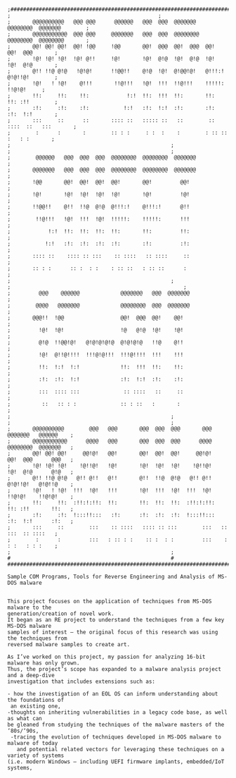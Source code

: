     ;#######################################################################################;
    ;											    ;
    ;       @@@@@@@@@@   @@@ @@@      @@@@@@   @@@  @@@  @@@@@@@   @@@@@@@@  @@@@@@@	    ;
    ;       @@@@@@@@@@@  @@@ @@@     @@@@@@@   @@@  @@@  @@@@@@@@  @@@@@@@@  @@@@@@@@	    ;
    ;       @@! @@! @@!  @@! !@@     !@@       @@!  @@@  @@!  @@@  @@!       @@!  @@@	    ;
    ;       !@! !@! !@!  !@! @!!     !@!       !@!  @!@  !@!  @!@  !@!       !@!  @!@	    ;
    ;       @!! !!@ @!@   !@!@!      !!@@!!    @!@  !@!  @!@@!@!   @!!!:!    @!@!!@!	    ;
    ;       !@!   ! !@!    @!!!       !!@!!!   !@!  !!!  !!@!!!    !!!!!:    !!@!@!	    ;
    ;       !!:     !!:    !!:            !:!  !!:  !!!  !!:       !!:       !!: :!!	    ;
    ;       :!:     :!:    :!:           !:!   :!:  !:!  :!:       :!:       :!:  !:!	    ;
    ;       :::     ::      ::       :::: ::   ::::: ::   ::        :: ::::  ::   :::	    ;
    ;        :      :       :        :: : :     : :  :    :        : :: ::    :   : :	    ;
    ;       										    ;
    ;       										    ;
    ;        @@@@@@   @@@  @@@  @@@  @@@@@@@@  @@@@@@@@  @@@@@@@                            ;
    ;       @@@@@@@   @@@  @@@  @@@  @@@@@@@@  @@@@@@@@  @@@@@@@                            ;
    ;       !@@       @@!  @@!  @@!  @@!       @@!         @@!                              ;
    ;       !@!       !@!  !@!  !@!  !@!       !@!         !@!                              ;
    ;       !!@@!!    @!!  !!@  @!@  @!!!:!    @!!!:!      @!!                              ;
    ;        !!@!!!   !@!  !!!  !@!  !!!!!:    !!!!!:      !!!                              ;
    ;            !:!  !!:  !!:  !!:  !!:       !!:         !!:                              ;
    ;           !:!   :!:  :!:  :!:  :!:       :!:         :!:                              ;
    ;       :::: ::    :::: :: :::    :: ::::   :: ::::     ::                              ;
    ;       :: : :      :: :  : :    : :: ::   : :: ::      :                               ;
    ;       										    ;
    ;       									    	    ;
    ;         @@@    @@@@@@             @@@@@@@   @@@  @@@@@@@                              ;
    ;        @@@@   @@@@@@@             @@@@@@@@  @@@  @@@@@@@                              ;
    ;       @@@!!  !@@                  @@!  @@@  @@!    @@!                                ;
    ;         !@!  !@!                  !@   @!@  !@!    !@!                                ;
    ;         @!@  !!@@!@!   @!@!@!@!@  @!@!@!@   !!@    @!!                                ;
    ;         !@!  @!!@!!!!  !!!@!@!!!  !!!@!!!!  !!!    !!!                                ;
    ;         !!:  !:!  !:!             !!:  !!!  !!:    !!:                                ;
    ;         :!:  :!:  !:!             :!:  !:!  :!:    :!:                                ;
    ;         :::  :::: :::              :: ::::   ::     ::                                ;
    ;          ::   :: : :              :: : ::   :       :                                 ;
    ;       										    ;
    ;       										    ;
    ;       @@@@@@@@@@        @@@   @@@       @@@  @@@  @@@       @@@   @@@@@@@   @@@@@@    ;
    ;       @@@@@@@@@@@      @@@@   @@@       @@@  @@@  @@@      @@@@   @@@@@@@@  @@@@@@@   ;
    ;       @@! @@! @@!     @@!@!   @@!       @@!  @@!  @@!     @@!@!   @@!  @@@      @@@   ;
    ;       !@! !@! !@!    !@!!@!   !@!       !@!  !@!  !@!    !@!!@!   !@!  @!@      @!@   ;
    ;       @!! !!@ @!@   @!! @!!   @!!       @!!  !!@  @!@   @!! @!!   @!@!!@!   @!@!!@    ;
    ;       !@!   ! !@!  !!!  !@!   !!!       !@!  !!!  !@!  !!!  !@!   !!@!@!    !!@!@!    ;
    ;       !!:     !!:  :!!:!:!!:  !!:       !!:  !!:  !!:  :!!:!:!!:  !!: :!!       !!:   ;
    ;       :!:     :!:  !:::!!:::   :!:      :!:  :!:  :!:  !:::!!:::  :!:  !:!      :!:   ;
    ;       :::     ::        :::    :: ::::   :::: :: :::        :::   ::   :::  :: ::::   ;
    ;        :      :         :::   : :: : :    :: :  : :         :::    :   : :   : : :    ;
    ;       										    ;
    #       										    #
    #########################################################################################
                                                                                             
    Sample COM Programs, Tools for Reverse Engineering and Analysis of MS-DOS malware        
                                                                                             
                                                                                             
    This project focuses on the application of techniques from MS-DOS malware to the 
    generation/creation of novel work. 
    It began as an RE project to understand the techniques from a few key MS-DOS malware 
    samples of interest — the original focus of this research was using the techniques from 
    reversed malware samples to create art. 
        
    As I’ve worked on this project, my passion for analyzing 16-bit malware has only grown. 
    Thus, the project’s scope has expanded to a malware analysis project and a deep-dive 
    investigation that includes extensions such as: 
     
    - how the investigation of an EOL OS can inform understanding about the foundations of
     an existing one, 
    -thoughts on inheriting vulnerabilities in a legacy code base, as well as what can 
    be gleaned from studying the techniques of the malware masters of the ‘80s/‘90s, 
     -tracing the evolution of techniques developed in MS-DOS malware to malware of today 
       and potential related vectors for leveraging these techniques on a variety of systems 
    (i.e. modern Windows — including UEFI firmware implants, embedded/IoT systems, 
    
